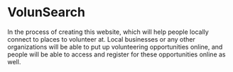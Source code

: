 # VolunSearch
In the process of creating this website, which will help people locally connect to places to volunteer at. Local businesses or any other organizations will be able to put up volunteering opportunities online, and people will be able to access and register for these opportunities online as well.
